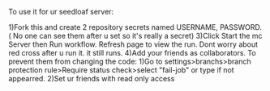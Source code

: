To use it for ur seedloaf server:

1)Fork this and create 2 repository secrets named USERNAME, PASSWORD.( No one can see them after u set so it's really a secret)
3)Click Start the mc Server then Run workflow. Refresh page to view the run.
Dont worry about red cross after u run it. it still runs.
4)Add your friends as collaborators.
To prevent them from changing the code:
1)Go to settings>branchs>branch protection rule>Require status check>select "fail-job" or type if not appearred.
2)Set ur friends with read only access
